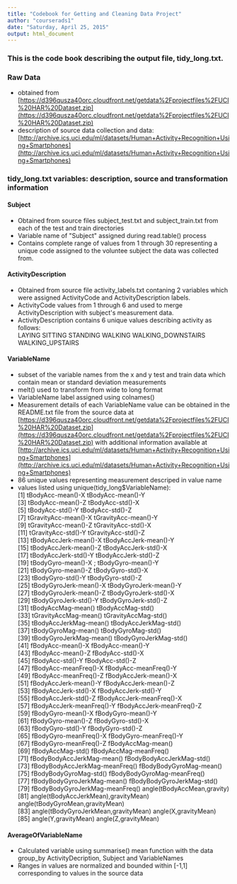 ```yaml
---
title: "Codebook for Getting and Cleaning Data Project"
author: "courserads1"
date: "Saturday, April 25, 2015"
output: html_document
---
```


### This is the code book describing the output file, tidy_long.txt.  

### Raw Data  
+ obtained from [https://d396qusza40orc.cloudfront.net/getdata%2Fprojectfiles%2FUCI%20HAR%20Dataset.zip](https://d396qusza40orc.cloudfront.net/getdata%2Fprojectfiles%2FUCI%20HAR%20Dataset.zip)  
+ description of source data collection and data:  [http://archive.ics.uci.edu/ml/datasets/Human+Activity+Recognition+Using+Smartphones](http://archive.ics.uci.edu/ml/datasets/Human+Activity+Recognition+Using+Smartphones)  


### tidy_long.txt variables: description, source and transformation information  

#### Subject  
+ Obtained from source files subject_test.txt and subject_train.txt from each of the test and train directories  
+ Variable name of "Subject" assigned during read.table() process
+ Contains complete range of values from 1 through 30 representing a unique code assigned to the voluntee subject the data was collected from.  


#### ActivityDescription
+ Obtained from source file activity_labels.txt contaning 2 variables which were assigned ActivityCode and ActivityDescription labels.  
+ ActivityCode values from 1 through 6 and used to merge ActivityDescription with subject's measurement data.  
+ ActivityDescription contains 6 unique values describing activity as follows:  
LAYING SITTING STANDING WALKING WALKING_DOWNSTAIRS WALKING_UPSTAIRS  

#### VariableName  
+ subset of the variable names from the x and y test and train data which contain mean or standard deviation measurements
+ melt() used to transform from wide to long format
+ VariableName label assigned using colnames()  
+ Measurement details of each VariableName value can be obtained in the README.txt file from the source data at [https://d396qusza40orc.cloudfront.net/getdata%2Fprojectfiles%2FUCI%20HAR%20Dataset.zip](https://d396qusza40orc.cloudfront.net/getdata%2Fprojectfiles%2FUCI%20HAR%20Dataset.zip) with additional information available at [http://archive.ics.uci.edu/ml/datasets/Human+Activity+Recognition+Using+Smartphones](http://archive.ics.uci.edu/ml/datasets/Human+Activity+Recognition+Using+Smartphones)
+ 86 unique values representing measurement descriped in value name
+ values listed using unique(tidy_long$VariableName):  
 [1] tBodyAcc-mean()-X                    tBodyAcc-mean()-Y                   
 [3] tBodyAcc-mean()-Z                    tBodyAcc-std()-X                    
 [5] tBodyAcc-std()-Y                     tBodyAcc-std()-Z                    
 [7] tGravityAcc-mean()-X                 tGravityAcc-mean()-Y                
 [9] tGravityAcc-mean()-Z                 tGravityAcc-std()-X                 
[11] tGravityAcc-std()-Y                  tGravityAcc-std()-Z                 
[13] tBodyAccJerk-mean()-X                tBodyAccJerk-mean()-Y               
[15] tBodyAccJerk-mean()-Z                tBodyAccJerk-std()-X                
[17] tBodyAccJerk-std()-Y                 tBodyAccJerk-std()-Z                
[19] tBodyGyro-mean()-X  ;                 tBodyGyro-mean()-Y                  
[21] tBodyGyro-mean()-Z                   tBodyGyro-std()-X                   
[23] tBodyGyro-std()-Y                    tBodyGyro-std()-Z                   
[25] tBodyGyroJerk-mean()-X               tBodyGyroJerk-mean()-Y              
[27] tBodyGyroJerk-mean()-Z               tBodyGyroJerk-std()-X               
[29] tBodyGyroJerk-std()-Y                tBodyGyroJerk-std()-Z               
[31] tBodyAccMag-mean()                   tBodyAccMag-std()                   
[33] tGravityAccMag-mean()                tGravityAccMag-std()                
[35] tBodyAccJerkMag-mean()               tBodyAccJerkMag-std()               
[37] tBodyGyroMag-mean()                  tBodyGyroMag-std()                  
[39] tBodyGyroJerkMag-mean()              tBodyGyroJerkMag-std()              
[41] fBodyAcc-mean()-X                    fBodyAcc-mean()-Y                   
[43] fBodyAcc-mean()-Z                    fBodyAcc-std()-X                    
[45] fBodyAcc-std()-Y                     fBodyAcc-std()-Z                    
[47] fBodyAcc-meanFreq()-X                fBodyAcc-meanFreq()-Y               
[49] fBodyAcc-meanFreq()-Z                fBodyAccJerk-mean()-X               
[51] fBodyAccJerk-mean()-Y                fBodyAccJerk-mean()-Z               
[53] fBodyAccJerk-std()-X                 fBodyAccJerk-std()-Y                
[55] fBodyAccJerk-std()-Z                 fBodyAccJerk-meanFreq()-X           
[57] fBodyAccJerk-meanFreq()-Y            fBodyAccJerk-meanFreq()-Z           
[59] fBodyGyro-mean()-X                   fBodyGyro-mean()-Y                  
[61] fBodyGyro-mean()-Z                   fBodyGyro-std()-X                   
[63] fBodyGyro-std()-Y                    fBodyGyro-std()-Z                   
[65] fBodyGyro-meanFreq()-X               fBodyGyro-meanFreq()-Y              
[67] fBodyGyro-meanFreq()-Z               fBodyAccMag-mean()                  
[69] fBodyAccMag-std()                    fBodyAccMag-meanFreq()              
[71] fBodyBodyAccJerkMag-mean()           fBodyBodyAccJerkMag-std()           
[73] fBodyBodyAccJerkMag-meanFreq()       fBodyBodyGyroMag-mean()             
[75] fBodyBodyGyroMag-std()               fBodyBodyGyroMag-meanFreq()         
[77] fBodyBodyGyroJerkMag-mean()          fBodyBodyGyroJerkMag-std()          
[79] fBodyBodyGyroJerkMag-meanFreq()      angle(tBodyAccMean,gravity)         
[81] angle(tBodyAccJerkMean),gravityMean) angle(tBodyGyroMean,gravityMean)    
[83] angle(tBodyGyroJerkMean,gravityMean) angle(X,gravityMean)                
[85] angle(Y,gravityMean)                 angle(Z,gravityMean)  

#### AverageOfVariableName  
+  Calculated variable using summarise() mean function with the data group_by ActivityDecription, Subject and VariableNames  
+  Ranges in values are normalized and bounded within [-1,1] corresponding to values in the source data
